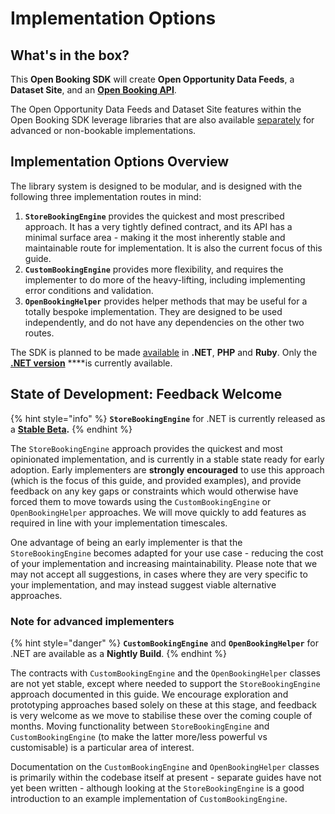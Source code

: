 # Implementation Options

## What's in the box?

This **Open Booking SDK** will create **Open Opportunity Data Feeds**, a **Dataset Site**, and an [**Open Booking API**](https://www.openactive.io/open-booking-api/EditorsDraft/).

The Open Opportunity Data Feeds and Dataset Site features within the Open Booking SDK leverage libraries that are also available [separately](reference/dependencies.md) for advanced or non-bookable implementations.

## Implementation Options Overview

The library system is designed to be modular, and is designed with the following three implementation routes in mind:

1. **`StoreBookingEngine`** provides the quickest and most prescribed approach. It has a very tightly defined contract, and its API has a minimal surface area - making it the most inherently stable and maintainable route for implementation. It is also the current focus of this guide. 
2. **`CustomBookingEngine`** provides more flexibility, and requires the implementer to do more of the heavy-lifting, including implementing error conditions and validation.
3. **`OpenBookingHelper`** provides helper methods that may be useful for a totally bespoke implementation. They are designed to be used independently, and do not have any dependencies on the other two routes.

The SDK is planned to be made [available](reference/dependencies.md) in **.NET**, **PHP** and **Ruby**. Only the [**.NET version**](https://github.com/openactive/OpenActive.Server.NET) ****is currently available.

## State of Development: Feedback Welcome

{% hint style="info" %}
**`StoreBookingEngine`** for .NET is currently released as a [**Stable Beta**](https://github.com/openactive/OpenActive.Server.NET)**.**
{% endhint %}

The `StoreBookingEngine` approach provides the quickest and most opinionated implementation, and is currently in a stable state ready for early adoption. Early implementers are **strongly encouraged** to use this approach \(which is the focus of this guide, and provided examples\), and provide feedback on any key gaps or constraints which would otherwise have forced them to move towards using the `CustomBookingEngine` or `OpenBookingHelper` approaches. We will move quickly to add features as required in line with your implementation timescales. 

One advantage of being an early implementer is that the `StoreBookingEngine` becomes adapted for your use case - reducing the cost of your implementation and increasing maintainability. Please note that we may not accept all suggestions, in cases where they are very specific to your implementation, and may instead suggest viable alternative approaches.

### Note for advanced implementers

{% hint style="danger" %}
**`CustomBookingEngine`** and **`OpenBookingHelper`** for .NET are available as a **Nightly Build**.
{% endhint %}

The contracts with `CustomBookingEngine` and the `OpenBookingHelper` classes are not yet stable, except where needed to support the `StoreBookingEngine` approach documented in this guide. We encourage exploration and prototyping approaches based solely on these at this stage, and feedback is very welcome as we move to stabilise these over the coming couple of months. Moving functionality between `StoreBookingEngine` and `CustomBookingEngine` \(to make the latter more/less powerful vs customisable\) is a particular area of interest. 

Documentation on the `CustomBookingEngine` and `OpenBookingHelper` classes is primarily within the codebase itself at present - separate guides have not yet been written - although looking at the `StoreBookingEngine` is a good introduction to an example implementation of `CustomBookingEngine`.

